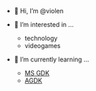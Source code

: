 - 👋 Hi, I’m @violen

- 👀 I’m interested in ...
  - technology
  - videogames
  
- 🌱 I’m currently learning ...
  - [MS GDK](https://github.com/microsoft/GDK)
  - [AGDK](https://developer.android.com/games/agdk)
  
<!--- - 💞️ I’m looking to collaborate on ... --->
<!--- - 📫 How to reach me ... --->

<!---
violen/violen is a ✨ special ✨ repository because its `README.md` (this file) appears on your GitHub profile.
You can click the Preview link to take a look at your changes.
--->

